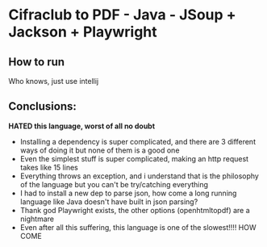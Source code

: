 # Cifraclub to PDF - Java - JSoup + Jackson + Playwright

## How to run
Who knows, just use intellij

## Conclusions:
**HATED this language, worst of all no doubt**

- Installing a dependency is super complicated, and there are 3 different ways of doing it but none of them is a good one
- Even the simplest stuff is super complicated, making an http request takes like 15 lines
- Everything throws an exception, and i understand that is the philosophy of the language but you can't be try/catching everything
- I had to install a new dep to parse json, how come a long running language like Java doesn't have built in json parsing?
- Thank god Playwright exists, the other options (openhtmltopdf) are a nightmare
- Even after all this suffering, this language is one of the slowest!!!! HOW COME